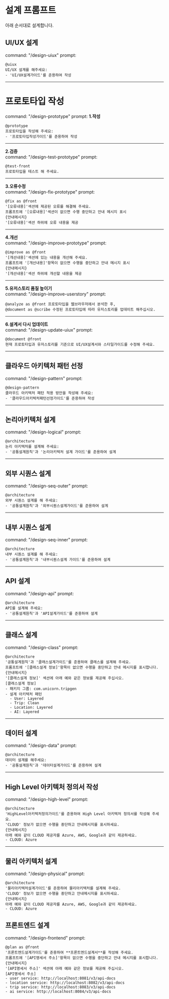 # 설계 프롬프트
아래 순서대로 설계합니다.  

## UI/UX 설계
command: "/design-uiux"
prompt:
```
@uiux 
UI/UX 설계를 해주세요:
- 'UI/UX설계가이드'를 준용하여 작성
```

---

# 프로토타입 작성
command: "/design-prototype"
prompt:
**1.작성**   
```
@prototype 
프로토타입을 작성해 주세요:
- '프로토타입작성가이드'를 준용하여 작성
```

---

**2.검증**  
command: "/design-test-prototype"
prompt:
```
@test-front 
프로토타입을 테스트 해 주세요. 
```

---

**3.오류수정**   
command: "/design-fix-prototype"
prompt:
```
@fix as @front  
'[오류내용]'섹션에 제공된 오류를 해결해 주세요.      
프롬프트에 '[오류내용]'섹션이 없으면 수행 중단하고 안내 메시지 표시 
{안내메시지}
'[오류내용]'섹션 하위에 오류 내용을 제공
```

---

**4.개선**   
command: "/design-improve-prototype"
prompt: 
```
@improve as @front  
'[개선내용]'섹션에 있는 내용을 개선해 주세요.     
프롬프트에 '[개선내용]'항목이 없으면 수행을 중단하고 안내 메시지 표시
{안내메시지}
'[개선내용]'섹션 하위에 개선할 내용을 제공 
```

---

**5.유저스토리 품질 높이기**   
command: "/design-improve-userstory"
prompt:
```
@analyze as @front 프로토타입을 웹브라우저에서 분석한 후,  
@document as @scribe 수정된 프로토타입에 따라 유저스토리를 업데이트 해주십시오.  
```

---

**6.설계서 다시 업데이트**  
command: "/design-update-uiux"
prompt: 
```
@document @front 
현재 프로토타입과 유저스토리를 기준으로 UI/UX설계서와 스타일가이드를 수정해 주세요. 
```

---

## 클라우드 아키텍처 패턴 선정 
command: "/design-pattern"
prompt: 
```
@design-pattern 
클라우드 아키텍처 패턴 적용 방안을 작성해 주세요:
- '클라우드아키텍처패턴선정가이드'를 준용하여 작성 
```

---

## 논리아키텍처 설계
command: "/design-logical"
prompt: 
```
@architecture 
논리 아키텍처를 설계해 주세요:
- '공통설계원칙'과 '논리아키텍처 설계 가이드'를 준용하여 설계 

```

---

## 외부 시퀀스 설계
command: "/design-seq-outer"
prompt: 
```
@architecture 
외부 시퀀스 설계를 해 주세요:
- '공통설계원칙'과 '외부시퀀스설계가이드'를 준용하여 설계 

```

---

## 내부 시퀀스 설계
command: "/design-seq-inner"
prompt: 
```
@architecture 
내부 시퀀스 설계를 해 주세요:
- '공통설계원칙'과 '내부시퀀스설계 가이드'를 준용하여 설계 

```

---

## API 설계
command: "/design-api"
prompt: 
```
@architecture 
API를 설계해 주세요:
- '공통설계원칙'과 'API설계가이드'를 준용하여 설계 

```

---

## 클래스 설계
command: "/design-class"
prompt: 
```
@architecture 
'공통설계원칙'과 '클래스설계가이드'를 준용하여 클래스를 설계해 주세요.   
프롬프트에 '[클래스설계 정보]'항목이 없으면 수행을 중단하고 안내 메시지를 표시합니다. 
{안내메시지}
'[클래스설계 정보]' 섹션에 아래 예와 같은 정보를 제공해 주십시오. 
[클래스설계 정보]
- 패키지 그룹: com.unicorn.tripgen
- 설계 아키텍처 패턴 
  - User: Layered 
  - Trip: Clean
  - Location: Layered 
  - AI: Layered
```

---

## 데이터 설계
command: "/design-data"
prompt: 
```
@architecture 
데이터 설계를 해주세요:
- '공통설계원칙'과 '데이터설계가이드'를 준용하여 설계
```

---

## High Level 아키텍처 정의서 작성  
command: "/design-high-level"
prompt: 
```
@architecture 
'HighLevel아키텍처정의가이드'를 준용하여 High Level 아키텍처 정의서를 작성해 주세요.  
'CLOUD' 정보가 없으면 수행을 중단하고 안내메시지를 표시하세요.  
{안내메시지}
아래 예와 같이 CLOUD 제공자를 Azure, AWS, Google과 같이 제공하세요.  
- CLOUD: Azure
```

---

## 물리 아키텍처 설계
command: "/design-physical"
prompt: 
```
@architecture 
'물리아키텍처설계가이드'를 준용하여 물리아키텍처를 설계해 주세요.  
'CLOUD' 정보가 없으면 수행을 중단하고 안내메시지를 표시하세요.  
{안내메시지}
아래 예와 같이 CLOUD 제공자를 Azure, AWS, Google과 같이 제공하세요.  
- CLOUD: Azure 
```

## 프론트엔드 설계
command: "/design-frontend"
prompt: 
```
@plan as @front
'프론트엔드설계가이드'를 준용하여 **프론트엔드설계서**를 작성해 주세요.
프롬프트에 '[API명세서 주소]'항목이 없으면 수행을 중단하고 안내 메시지를 표시합니다. 
{안내메시지}
'[API명세서 주소]' 섹션에 아래 예와 같은 정보를 제공해 주십시오. 
[API명세서 주소]
- user service: http://localhost:8081/v3/api-docs
- location service: http://localhost:8082/v3/api-docs
- trip service: http://localhost:8083/v3/api-docs
- ai service: http://localhost:8084/v3/api-docs
```

